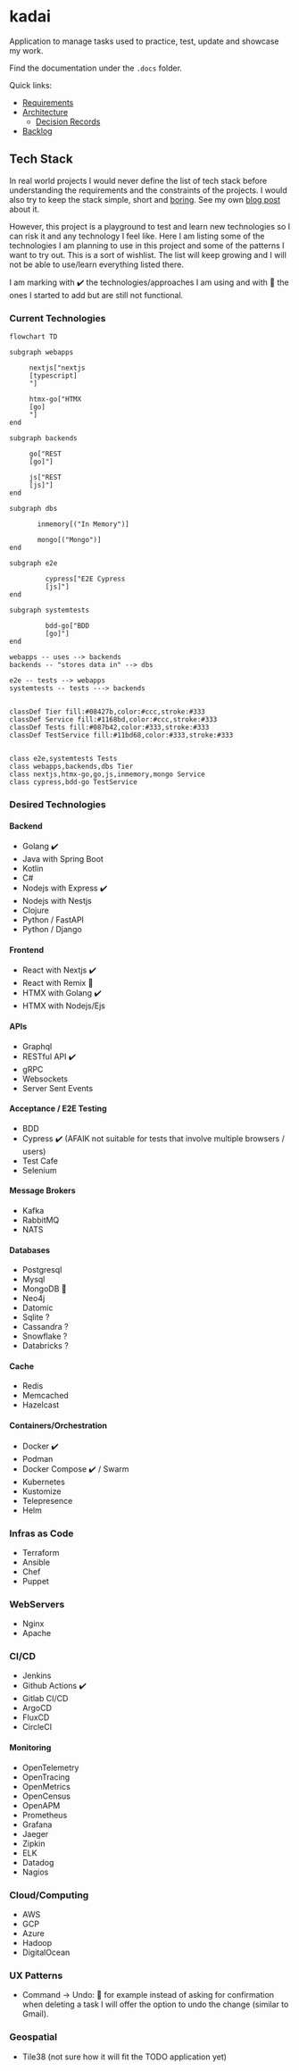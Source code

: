 # kadai

Application to manage tasks used to practice, test, update and showcase my work.

Find the documentation under the `.docs` folder.

Quick links:

- [Requirements](.docs/requirements/use-cases.md)
- [Architecture](.docs/architecture/software-architecture-document.md)
  - [Decision Records](.docs/architecture/adr)
- [Backlog](.docs/tasks/backlog.md)

## Tech Stack

In real world projects I would never define the list of tech stack before understanding the requirements and the constraints of the projects. 
I would also try to keep the stack simple, short and [boring](https://mcfunley.com/choose-boring-technology). See my own [blog post](https://tsoobame.github.io/blog/resume-driven-development.html) about it.

However, this project is a playground to test and learn new technologies so I can risk it and any technology I feel like.
Here I am listing some of the technologies I am planning to use in this project and some of the patterns I want to try out.
This is a sort of wishlist. The list will keep growing and I will not be able to use/learn everything listed there.

I am marking with ✔️ the technologies/approaches I am using and with 🚧 the ones I started to add but are still not functional.

### Current Technologies

```mermaid
flowchart TD

subgraph webapps
  
     nextjs["nextjs
     [typescript]
     "]

     htmx-go["HTMX
     [go]
     "]
end

subgraph backends
  
     go["REST
     [go]"]

     js["REST
     [js]"]
end

subgraph dbs
    
       inmemory[("In Memory")]

       mongo[("Mongo")]
end

subgraph e2e
      
         cypress["E2E Cypress
         [js]"]
end

subgraph systemtests
      
         bdd-go["BDD
         [go]"]
end

webapps -- uses --> backends
backends -- "stores data in" --> dbs

e2e -- tests --> webapps
systemtests -- tests ---> backends


classDef Tier fill:#08427b,color:#ccc,stroke:#333
classDef Service fill:#1168bd,color:#ccc,stroke:#333
classDef Tests fill:#087b42,color:#333,stroke:#333
classDef TestService fill:#11bd68,color:#333,stroke:#333


class e2e,systemtests Tests
class webapps,backends,dbs Tier
class nextjs,htmx-go,go,js,inmemory,mongo Service
class cypress,bdd-go TestService
```


### Desired Technologies

#### Backend

- Golang ✔️
- Java with Spring Boot
- Kotlin
- C#
- Nodejs with Express ✔️
- Nodejs with Nestjs
- Clojure
- Python / FastAPI
- Python / Django

#### Frontend 

- React with Nextjs ✔️
- React with Remix 🚧
- HTMX with Golang ✔️
- HTMX with Nodejs/Ejs

#### APIs

- Graphql
- RESTful API ✔️
- gRPC
- Websockets
- Server Sent Events

#### Acceptance / E2E Testing

- BDD
- Cypress ✔️ (AFAIK not suitable for tests that involve multiple browsers / users) 
- Test Cafe
- Selenium

#### Message Brokers

- Kafka
- RabbitMQ
- NATS

#### Databases

- Postgresql
- Mysql
- MongoDB 🚧
- Neo4j
- Datomic
- Sqlite ?
- Cassandra ?
- Snowflake ?
- Databricks ?


#### Cache

- Redis
- Memcached
- Hazelcast

#### Containers/Orchestration

- Docker ✔️
- Podman
- Docker Compose ✔️ / Swarm
- Kubernetes
- Kustomize
- Telepresence
- Helm

### Infras as Code

- Terraform
- Ansible
- Chef
- Puppet

### WebServers

- Nginx
- Apache

### CI/CD

- Jenkins
- Github Actions ✔️
- Gitlab CI/CD
- ArgoCD
- FluxCD
- CircleCI


#### Monitoring

- OpenTelemetry
- OpenTracing
- OpenMetrics
- OpenCensus
- OpenAPM
- Prometheus
- Grafana
- Jaeger
- Zipkin
- ELK
- Datadog
- Nagios

### Cloud/Computing

- AWS
- GCP
- Azure
- Hadoop
- DigitalOcean

### UX Patterns

- Command -> Undo: 🚧 
  for example instead of asking for confirmation when deleting a task I will offer the option to undo the change (similar to Gmail).


### Geospatial

- Tile38 (not sure how it will fit the TODO application yet)

